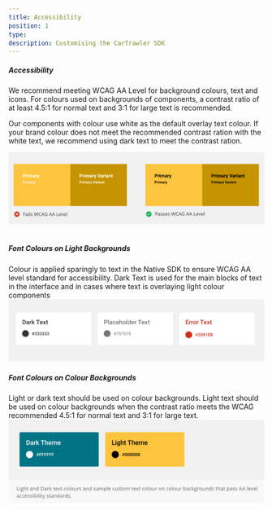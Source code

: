 ```yaml
---
title: Accessibility
position: 1
type:
description: Customising the CarTrawler SDK
---
```

##### Accessibility

We recommend meeting WCAG AA Level for background colours, text and icons. For colours used on backgrounds of components, a contrast ratio of at least 4.5:1 for normal text and 3:1 for large text is recommended.

Our components with colour use white as the default overlay text colour. If your brand colour does not meet the recommended contrast ration with the white text, we recommend using dark text to meet the contrast ration.

<picture>
  <source media="(max-width: 799px)" srcset="/uploads/wcag.png">
  <source media="(min-width: 800px)" srcset="/uploads/wcag.png">
  <img src="/uploads/wcag.png">
</picture>
&nbsp;

##### Font Colours on Light Backgrounds

Colour is applied sparingly to text in the Native SDK to ensure WCAG AA level standard for accessibility. Dark Text is used for the main blocks of text in the interface and in cases where text is overlaying light colour components
<picture>
  <source media="(max-width: 799px)" srcset="/uploads/font-colours---light-background.png">
  <source media="(min-width: 800px)" srcset="/uploads/font-colours---light-background.png">
  <img src="/uploads/font-colours---light-background.png">
</picture>

##### Font Colours on Colour Backgrounds

Light or dark text should be used on colour backgrounds. Light text should be used on colour backgrounds when the contrast ratio meets the WCAG recommended 4.5:1 for normal text and 3:1 for large text.
<picture>
  <source media="(max-width: 799px)" srcset="/uploads/font-colours---background.png">
  <source media="(min-width: 800px)" srcset="/uploads/font-colours---background.png">
  <img src="/uploads/font-colours---background.png">
</picture>
